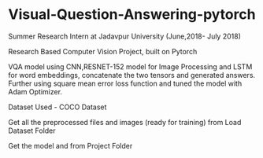 # Visual-Question-Answering-pytorch

Summer Research Intern at Jadavpur University (June,2018- July 2018)



Research Based Computer Vision Project, built on Pytorch

VQA model using CNN,RESNET-152 model for Image Processing and LSTM for word embeddings, concatenate the two tensors and generated answers. Further using square mean error loss function and tuned the model with Adam Optimizer.

Dataset Used - COCO Dataset

Get all the preprocessed files and images (ready for training) from Load Dataset Folder

Get the model and from Project Folder
